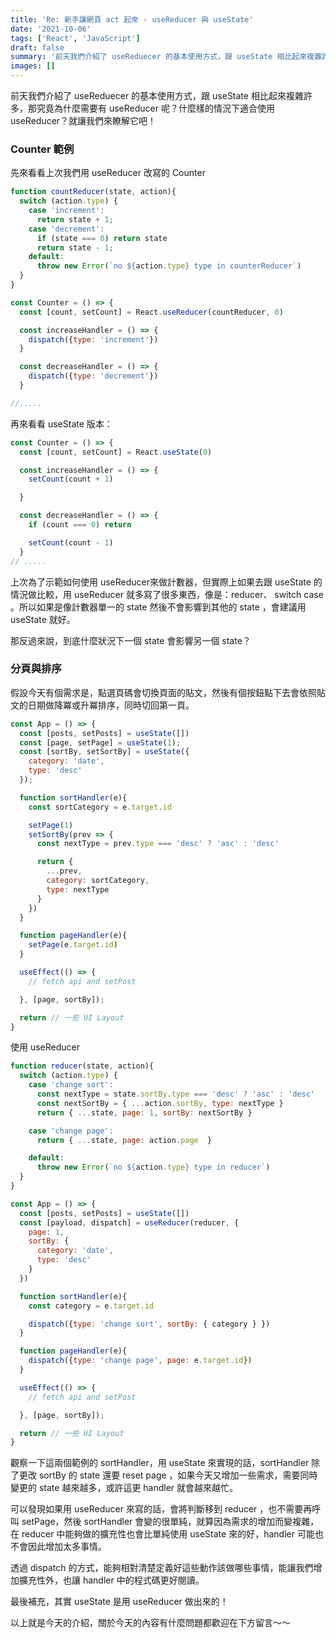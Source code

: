 ```yaml
---
title: 'Re: 新手讓網頁 act 起來 - useReducer 與 useState'
date: '2021-10-06'
tags: ['React', 'JavaScript']
draft: false
summary: '前天我們介紹了 useReduecer 的基本使用方式，跟 useState 相比起來複雜許多，那究竟為什麼需要有 useReducer 呢？什麼樣的情況下適合使用 useReducer？就讓我們來瞭解它吧！'
images: []
---
```

前天我們介紹了 useReduecer 的基本使用方式，跟 useState 相比起來複雜許多，那究竟為什麼需要有 useReducer 呢？什麼樣的情況下適合使用 useReducer？就讓我們來瞭解它吧！

### Counter 範例

先來看看上次我們用 useReducer 改寫的 Counter

```javascript
function countReducer(state, action){
  switch (action.type) {
    case 'increment':
      return state + 1;
    case 'decrement':
      if (state === 0) return state
      return state - 1;
    default:
      throw new Error(`no ${action.type} type in counterReducer`)
  }
}

const Counter = () => {
  const [count, setCount] = React.useReducer(countReducer, 0)

  const increaseHandler = () => {
    dispatch({type: 'increment'})
  }

  const decreaseHandler = () => {
    dispatch({type: 'decrement'})
  }

//.....

```

再來看看 useState 版本：
```javascript
const Counter = () => {
  const [count, setCount] = React.useState(0)

  const increaseHandler = () => {
    setCount(count + 1)

  }

  const decreaseHandler = () => {
    if (count === 0) return

    setCount(count - 1)
  }
// .....

```

上次為了示範如何使用 useReducer來做計數器，但實際上如果去跟 useState 的情況做比較，用 useReducer 就多寫了很多東西，像是：reducer、 switch case 。所以如果是像計數器單一的 state 然後不會影響到其他的 state ，會建議用 useState 就好。

那反過來說，到底什麼狀況下一個 state 會影響另一個 state？

### 分頁與排序

假設今天有個需求是，點選頁碼會切換頁面的貼文，然後有個按鈕點下去會依照貼文的日期做降冪或升冪排序，同時切回第一頁。

```javascript
const App = () => {
  const [posts, setPosts] = useState([])
  const [page, setPage] = useState(1);
  const [sortBy, setSortBy] = useState({
    category: 'date',
    type: 'desc'
  });

  function sortHandler(e){
    const sortCategory = e.target.id

    setPage(1)
    setSortBy(prev => {
      const nextType = prev.type === 'desc' ? 'asc' : 'desc'

      return {
        ...prev,
        category: sortCategory,
        type: nextType
      }
    })
  }

  function pageHandler(e){
    setPage(e.target.id)
  }

  useEffect(() => {
    // fetch api and setPost

  }, [page, sortBy]);

  return // 一些 UI Layout
}
```

使用 useReducer
```javascript
function reducer(state, action){
  switch (action.type) {
    case 'change sort':
      const nextType = state.sortBy.type === 'desc' ? 'asc' : 'desc'
      const nextSortBy = { ...action.sortBy, type: nextType }
      return { ...state, page: 1, sortBy: nextSortBy }

    case 'change page':
      return { ...state, page: action.page  }

    default:
      throw new Error(`no ${action.type} type in reducer`)
  }
}

const App = () => {
  const [posts, setPosts] = useState([])
  const [payload, dispatch] = useReducer(reducer, {
    page: 1,
    sortBy: {
      category: 'date',
      type: 'desc'
    }
  })

  function sortHandler(e){
    const category = e.target.id

    dispatch({type: 'change sort', sortBy: { category } })
  }

  function pageHandler(e){
    dispatch({type: 'change page', page: e.target.id})
  }

  useEffect(() => {
    // fetch api and setPost

  }, [page, sortBy]);

  return // 一些 UI Layout
}
```

觀察一下這兩個範例的 sortHandler，用 useState 來實現的話，sortHandler 除了更改 sortBy 的 state 還要 reset page ，如果今天又增加一些需求，需要同時變更的 state 越來越多，或許這更 handler 就會越來越忙。

可以發現如果用 useReducer 來寫的話，會將判斷移到 reducer ，也不需要再呼叫 setPage，然後 sortHandler 會變的很單純，就算因為需求的增加而變複雜，在 reducer 中能夠做的擴充性也會比單純使用 useState 來的好，handler 可能也不會因此增加太多事情。

透過 dispatch 的方式，能夠相對清楚定義好這些動作該做哪些事情，能讓我們增加擴充性外，也讓 handler 中的程式碼更好閱讀。

最後補充，其實 useState 是用 useReducer 做出來的！

以上就是今天的介紹，關於今天的內容有什麼問題都歡迎在下方留言～～
